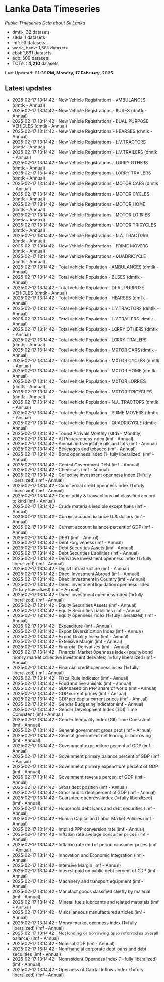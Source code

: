 # Lanka Data Timeseries
*Public Timeseries Data about Sri Lanka*

* dmtlk: 32 datasets
* sltda: 1 datasets
* imf: 93 datasets
* world_bank: 1,584 datasets
* cbsl: 1,891 datasets
* adb: 609 datasets
* TOTAL: **4,210** datasets

Last Updated: **01:39 PM, Monday, 17 February, 2025**

## Latest updates

* 2025-02-17 13:14:42 - New Vehicle Registrations - AMBULANCES (dmtlk - Annual)
* 2025-02-17 13:14:42 - New Vehicle Registrations - BUSES (dmtlk - Annual)
* 2025-02-17 13:14:42 - New Vehicle Registrations - DUAL PURPOSE VEHICLES (dmtlk - Annual)
* 2025-02-17 13:14:42 - New Vehicle Registrations - HEARSES (dmtlk - Annual)
* 2025-02-17 13:14:42 - New Vehicle Registrations - L.V.TRACTORS (dmtlk - Annual)
* 2025-02-17 13:14:42 - New Vehicle Registrations - L.V.TRAILERS (dmtlk - Annual)
* 2025-02-17 13:14:42 - New Vehicle Registrations - LORRY OTHERS (dmtlk - Annual)
* 2025-02-17 13:14:42 - New Vehicle Registrations - LORRY TRAILERS (dmtlk - Annual)
* 2025-02-17 13:14:42 - New Vehicle Registrations - MOTOR CARS (dmtlk - Annual)
* 2025-02-17 13:14:42 - New Vehicle Registrations - MOTOR CYCLES (dmtlk - Annual)
* 2025-02-17 13:14:42 - New Vehicle Registrations - MOTOR HOME (dmtlk - Annual)
* 2025-02-17 13:14:42 - New Vehicle Registrations - MOTOR LORRIES (dmtlk - Annual)
* 2025-02-17 13:14:42 - New Vehicle Registrations - MOTOR TRICYCLES (dmtlk - Annual)
* 2025-02-17 13:14:42 - New Vehicle Registrations - N.A. TRACTORS (dmtlk - Annual)
* 2025-02-17 13:14:42 - New Vehicle Registrations - PRIME MOVERS (dmtlk - Annual)
* 2025-02-17 13:14:42 - New Vehicle Registrations - QUADRICYCLE (dmtlk - Annual)
* 2025-02-17 13:14:42 - Total Vehicle Population - AMBULANCES (dmtlk - Annual)
* 2025-02-17 13:14:42 - Total Vehicle Population - BUSES (dmtlk - Annual)
* 2025-02-17 13:14:42 - Total Vehicle Population - DUAL PURPOSE VEHICLES (dmtlk - Annual)
* 2025-02-17 13:14:42 - Total Vehicle Population - HEARSES (dmtlk - Annual)
* 2025-02-17 13:14:42 - Total Vehicle Population - L.V.TRACTORS (dmtlk - Annual)
* 2025-02-17 13:14:42 - Total Vehicle Population - L.V.TRAILERS (dmtlk - Annual)
* 2025-02-17 13:14:42 - Total Vehicle Population - LORRY OTHERS (dmtlk - Annual)
* 2025-02-17 13:14:42 - Total Vehicle Population - LORRY TRAILERS (dmtlk - Annual)
* 2025-02-17 13:14:42 - Total Vehicle Population - MOTOR CARS (dmtlk - Annual)
* 2025-02-17 13:14:42 - Total Vehicle Population - MOTOR CYCLES (dmtlk - Annual)
* 2025-02-17 13:14:42 - Total Vehicle Population - MOTOR HOME (dmtlk - Annual)
* 2025-02-17 13:14:42 - Total Vehicle Population - MOTOR LORRIES (dmtlk - Annual)
* 2025-02-17 13:14:42 - Total Vehicle Population - MOTOR TRICYCLES (dmtlk - Annual)
* 2025-02-17 13:14:42 - Total Vehicle Population - N.A. TRACTORS (dmtlk - Annual)
* 2025-02-17 13:14:42 - Total Vehicle Population - PRIME MOVERS (dmtlk - Annual)
* 2025-02-17 13:14:42 - Total Vehicle Population - QUADRICYCLE (dmtlk - Annual)
* 2025-02-17 13:14:42 - Tourist Arrivals Monthly (sltda - Monthly)
* 2025-02-17 13:14:42 - AI Preparedness Index (imf - Annual)
* 2025-02-17 13:14:42 - Animal and vegetable oils and fats (imf - Annual)
* 2025-02-17 13:14:42 - Beverages and tobacco (imf - Annual)
* 2025-02-17 13:14:42 - Bond openness index (1=fully liberalized) (imf - Annual)
* 2025-02-17 13:14:42 - Central Government Debt (imf - Annual)
* 2025-02-17 13:14:42 - Chemicals (imf - Annual)
* 2025-02-17 13:14:42 - Collective investment openness index (1=fully liberalized) (imf - Annual)
* 2025-02-17 13:14:42 - Commercial credit openness index (1=fully liberalized) (imf - Annual)
* 2025-02-17 13:14:42 - Commodity & transactions not classified accord to kind (imf - Annual)
* 2025-02-17 13:14:42 - Crude materials inedible except fuels (imf - Annual)
* 2025-02-17 13:14:42 - Current account balance U.S. dollars (imf - Annual)
* 2025-02-17 13:14:42 - Current account balance percent of GDP (imf - Annual)
* 2025-02-17 13:14:42 - DEBT (imf - Annual)
* 2025-02-17 13:14:42 - Debt Forgiveness (imf - Annual)
* 2025-02-17 13:14:42 - Debt Securities Assets (imf - Annual)
* 2025-02-17 13:14:42 - Debt Securities Liabilities (imf - Annual)
* 2025-02-17 13:14:42 - Derivative investment openness index (1=fully liberalized) (imf - Annual)
* 2025-02-17 13:14:42 - Digital Infrastructure (imf - Annual)
* 2025-02-17 13:14:42 - Direct Investment Abroad (imf - Annual)
* 2025-02-17 13:14:42 - Direct Investment In Country (imf - Annual)
* 2025-02-17 13:14:42 - Direct investment liquidation openness index (1=fully liberalized) (imf - Annual)
* 2025-02-17 13:14:42 - Direct investment openness index (1=fully liberalized) (imf - Annual)
* 2025-02-17 13:14:42 - Equity Securities Assets (imf - Annual)
* 2025-02-17 13:14:42 - Equity Securities Liabilities (imf - Annual)
* 2025-02-17 13:14:42 - Equity openness index (1=fully liberalized) (imf - Annual)
* 2025-02-17 13:14:42 - Expenditure (imf - Annual)
* 2025-02-17 13:14:42 - Export Diversification Index (imf - Annual)
* 2025-02-17 13:14:42 - Export Quality Index (imf - Annual)
* 2025-02-17 13:14:42 - Extensive Margin (imf - Annual)
* 2025-02-17 13:14:42 - Financial Derivatives (imf - Annual)
* 2025-02-17 13:14:42 - Financial Market Openness Index (equity bond money market collective investment derivates) 1=fully liberalized (imf - Annual)
* 2025-02-17 13:14:42 - Financial credit openness index (1=fully liberalized) (imf - Annual)
* 2025-02-17 13:14:42 - Fiscal Rule Indicator (imf - Annual)
* 2025-02-17 13:14:42 - Food and live animals (imf - Annual)
* 2025-02-17 13:14:42 - GDP based on PPP share of world (imf - Annual)
* 2025-02-17 13:14:42 - GDP current prices (imf - Annual)
* 2025-02-17 13:14:42 - GDP per capita current prices (imf - Annual)
* 2025-02-17 13:14:42 - Gender Budgeting Indicator (imf - Annual)
* 2025-02-17 13:14:42 - Gender Development Index (GDI) Time Consistent (imf - Annual)
* 2025-02-17 13:14:42 - Gender Inequality Index (GII) Time Consistent (imf - Annual)
* 2025-02-17 13:14:42 - General government gross debt (imf - Annual)
* 2025-02-17 13:14:42 - General government net lending or borrowing (imf - Annual)
* 2025-02-17 13:14:42 - Government expenditure percent of GDP (imf - Annual)
* 2025-02-17 13:14:42 - Government primary balance percent of GDP (imf - Annual)
* 2025-02-17 13:14:42 - Government primary expenditure percent of GDP (imf - Annual)
* 2025-02-17 13:14:42 - Government revenue percent of GDP (imf - Annual)
* 2025-02-17 13:14:42 - Gross debt position (imf - Annual)
* 2025-02-17 13:14:42 - Gross public debt percent of GDP (imf - Annual)
* 2025-02-17 13:14:42 - Guarantee openness index (1=fully liberalized) (imf - Annual)
* 2025-02-17 13:14:42 - Household debt loans and debt securities (imf - Annual)
* 2025-02-17 13:14:42 - Human Capital and Labor Market Policies (imf - Annual)
* 2025-02-17 13:14:42 - Implied PPP conversion rate (imf - Annual)
* 2025-02-17 13:14:42 - Inflation rate average consumer prices (imf - Annual)
* 2025-02-17 13:14:42 - Inflation rate end of period consumer prices (imf - Annual)
* 2025-02-17 13:14:42 - Innovation and Economic Integration (imf - Annual)
* 2025-02-17 13:14:42 - Intensive Margin (imf - Annual)
* 2025-02-17 13:14:42 - Interest paid on public debt percent of GDP (imf - Annual)
* 2025-02-17 13:14:42 - Machinery and transport equipment (imf - Annual)
* 2025-02-17 13:14:42 - Manufact goods classified chiefly by material (imf - Annual)
* 2025-02-17 13:14:42 - Mineral fuels lubricants and related materials (imf - Annual)
* 2025-02-17 13:14:42 - Miscellaneous manufactured articles (imf - Annual)
* 2025-02-17 13:14:42 - Money market openness index (1=fully liberalized) (imf - Annual)
* 2025-02-17 13:14:42 - Net lending or borrowing (also referred as overall balance) (imf - Annual)
* 2025-02-17 13:14:42 - Nominal GDP (imf - Annual)
* 2025-02-17 13:14:42 - Nonfinancial corporate debt loans and debt securities (imf - Annual)
* 2025-02-17 13:14:42 - Nonresident Openness Index (1=fully liberalized) (imf - Annual)
* 2025-02-17 13:14:42 - Openness of Capital Inflows Index (1=fully liberalized) (imf - Annual)